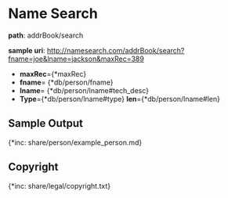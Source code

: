 # Name Search

**path**: addrBook/search

**sample uri**: http://namesearch.com/addrBook/search?fname=joe&lname=jackson&maxRec=389

* **maxRec**={*maxRec}
* **fname**= {*db/person/fname}
* **lname**= {*db/person/lname#tech_desc}
* **Type**={*db/person/lname#type}  **len**={*db/person/lname#len}

## Sample Output
{*inc: share/person/example_person.md}

## Copyright  
{*inc: share/legal/copyright.txt}

